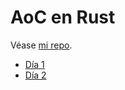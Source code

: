 # AoC en Rust

Véase [mi repo](https://github.com/adriandelgado/advent-of-code).

- [Día 1](https://github.com/adriandelgado/advent-of-code/blob/main/src/y2023/d01.rs)
- [Día 2](https://github.com/adriandelgado/advent-of-code/blob/main/src/y2023/d02.rs)
